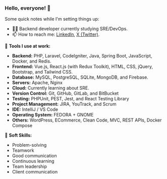 ### Hello, everyone! 👋

Some quick notes while I'm setting things up:

- 👨‍💻 Backend developer currently studying SRE/DevOps.
- 📫 How to reach me: <a href="https://www.linkedin.com/in/guilherme-soares-0842a9183/">LinkedIn</a>, <a href="https://x.com/GuilhermeSS009">X (Twitter)</a>.

🔨 **Tools I use at work:**
- **Backend:** PHP, Laravel, CodeIgniter, Java, Spring Boot, JavaScript, Docker, and Redis.
- **Frontend:** Vue.js, React.js (with Redux Toolkit), HTML, CSS, jQuery, Bootstrap, and Tailwind CSS.
- **Database:** MySQL, PostgreSQL, SQLite, MongoDB, and Firebase.
- **Servers:** Apache, Nginx
- **Cloud:** Currently learning about SRE.
- **Version Control:** Git, GitHub, GitLab, and BitBucket
- **Testing:** PHPUnit, PEST, Jest, and React Testing Library
- **Project Management:** JIRA, YouTrack, and Scrum
- **IDE:** IntelliJ / VS Code
- **Operating System:** FEDORA + GNOME
- **Others:** WordPress, ECommerce, Clean Code, MVC, REST APIs, Docker Compose

🤵 **Soft Skills:**
- Problem-solving
- Teamwork
- Good communication
- Continuous learning
- Team leadership
- Client communication
